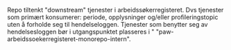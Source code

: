 Repo tiltenkt "downstream" tjenester i arbeidssøkerregisteret. Dvs tjenester som primært konsumerer: periode, opplysninger og/eller profileringstopic uten å forholde seg til hendelseloggen. Tjenester som benytter seg av hendelsesloggen bør i utgangspunktet plasseres i "
"paw-arbeidssoekerregisteret-monorepo-intern".
